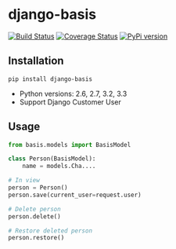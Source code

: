 # django-basis
[![Build Status](https://travis-ci.org/frecar/django-basis.png?branch=master)](https://travis-ci.org/frecar/django-basis)
[![Coverage Status](https://coveralls.io/repos/frecar/django-basis/badge.png)](https://coveralls.io/r/frecar/django-basis)
[![PyPi version](https://pypip.in/v/django-basis/badge.png)](https://crate.io/packages/django-basis/)

## Installation
    pip install django-basis

 - Python versions: 2.6, 2.7, 3.2, 3.3
 - Support Django Customer User


## Usage

```python
from basis.models import BasisModel

class Person(BasisModel):
    name = models.Cha....

# In view
person = Person()
person.save(current_user=request.user)

# Delete person
person.delete()

# Restore deleted person
person.restore()
```

